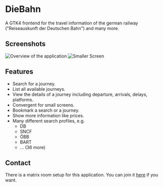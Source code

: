 # DieBahn

A GTK4 frontend for the travel information of the german railway ("Reiseauskunft der Deutschen Bahn") and many more.

## Screenshots

![Overview of the application](https://gitlab.com/Schmiddiii/diebahn/-/raw/master/packaging/screenshots/overview.png)
![Smaller Screen](https://gitlab.com/Schmiddiii/diebahn/-/raw/master/packaging/screenshots/mobile.png)

## Features

- Search for a journey.
- List all available journeys.
- View the details of a journey including departure, arrivals, delays, platforms.
- Convergent for small screens.
- Bookmark a search or a journey.
- Show more information like prices.
- Many different search profiles, e.g.
    - DB
    - SNCF
    - ÖBB
    - BART
    - ... (36 more)

## Contact

There is a matrix room setup for this application. You can join it [here](https://matrix.to/#/%23diebahn:matrix.org?via=matrix.org) if you want.
